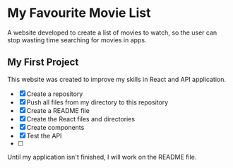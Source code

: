 # My Favourite Movie List

A website developed to create a list of movies to watch, so the user can stop wasting time searching for movies in apps.

## My First Project

This website was created to improve my skills in React and API application.
* [x] Create a repository
* [x] Push all files from my directory to this repository
* [x] Create a README file
* [x] Create the React files and directories
* [x] Create components 
* [x] Test the API 
* [ ] 

Until my application isn't finished, I will work on the README file.
